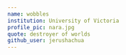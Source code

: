 ```yaml
---
name: wobbles
institution: University of Victoria
profile_pic: nara.jpg
quote: destroyer of worlds
github_user: jerushachua 
---
```

